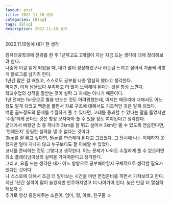 ```yaml
---
layout: post
title: 2022-11-10 생각
categories: [Blog]
tags: [Blog]
description: 2022-11-10 생각
---
```


2022.11.10일에 내가 한 생각

컴퓨터공학과에 전과를 한 후 1년하고도 2개월이 지난 지금 드는 생각에 대해 정리해보려 한다.  
나중에 이걸 읽게 되었을 때, 내가 많이 성장해있구나 라는걸 느끼고 싶어서 가끔씩 이렇게 블로그를 남기려 한다.  
1년간 많은 걸 배웠고, 스스로도 공부를 나름 열심히 했다고 생각한다.  
하지만, 아직 남들보다 부족하고 더 많이 노력해야 된다는 것을 항상 느낀다.  
학교수업의 성적을 잘받는 것이 실력 그 자체는 아니기 때문이다.  
1년 전에는 for문으로 별을 만드는 것도 어려워했는데, 이제는 메모리에 대해서도 어느정도 알게 되었고 백준을 풀면서 자료 구조에 대해서도
기초적인 것은 알게 되었다.  
백준 골드정도의 문제를 수월하게 풀 수 있다면, 코테를 통과할 수 있다는 말을 들었지만 '수월'하게 푼다는 것은 항상 보자마자 풀 수 있을 정도
여야된다고 생각한다.  
군대에서 배웠던 것 중 하나가 3km를 잘 뛰고 싶어서 3km만 뛸 수 있도록 연습한다면, '언제든지' 동일한 실력을 낼 수 없다는 것이다.  
3km를 잘 뛰고 싶다면, 5km를 연습해야 된다고 그랬었다. 그 당시에 나는 이해하지 못했지만 얼마 지나지 않고 누구보다도 잘 이해할 수 있었다.  
코테를 준비하는 것도 그렇다고 생각한다. 어느 문제가 나와도 수월하게 풀 수 있으려면 최소 플레티넘이상의 실력을 가져야한다고 생각한다.  
그리고, 요즘 드는 생각은 내가 어느 방향으로 공부해야할지 구체적으로 생각할 필요가 있다는 것이다.  
나 스스로에 대해서 조금 더 알아보는 시간을 이번 면접준비를 하면서 가져보려고 한다.  
지난 1년간 실력이 많이 늘었지만 안주하지않고 더 나아가야 된다. 늦은 만큼 더 열심히 해보자 :)  
추가로 항상 응원해주는 소은이, 엄마, 형, 아빠, 친구들 ☺︎
